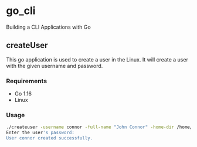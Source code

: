 # go_cli

Building a CLI Applications with Go

## createUser

This go application is used to create a user in the Linux. It will create a user with the given username and password.

### Requirements

- Go 1.16
- Linux

### Usage

```bash
./createuser -username connor -full-name "John Connor" -home-dir /home/connor
Enter the user's password:
User connor created successfully.
```
